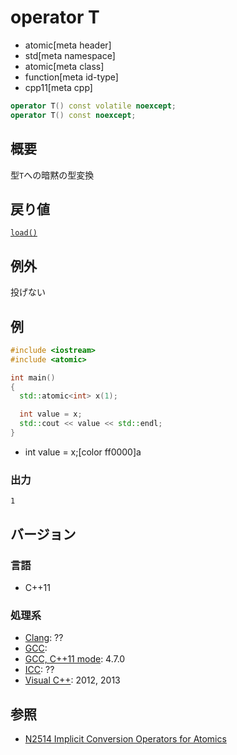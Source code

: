 # operator T
* atomic[meta header]
* std[meta namespace]
* atomic[meta class]
* function[meta id-type]
* cpp11[meta cpp]

```cpp
operator T() const volatile noexcept;
operator T() const noexcept;
```

## 概要
型`T`への暗黙の型変換


## 戻り値
[`load()`](load.md)

## 例外
投げない


## 例
```cpp example
#include <iostream>
#include <atomic>

int main()
{
  std::atomic<int> x(1);

  int value = x;
  std::cout << value << std::endl;
}
```
* int value = x;[color ff0000]a

### 出力
```
1
```

## バージョン
### 言語
- C++11

### 処理系
- [Clang](/implementation.md#clang): ??
- [GCC](/implementation.md#gcc): 
- [GCC, C++11 mode](/implementation.md#gcc): 4.7.0
- [ICC](/implementation.md#icc): ??
- [Visual C++](/implementation.md#visual_cpp): 2012, 2013

## 参照
- [N2514 Implicit Conversion Operators for Atomics](http://www.open-std.org/jtc1/sc22/wg21/docs/papers/2008/n2514.html)

